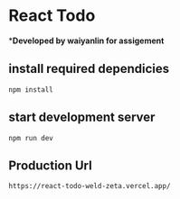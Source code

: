 # React Todo
***Developed by waiyanlin for assigement**

## install required dependicies
```
npm install
```

## start development server
```
npm run dev
```

## Production Url
```
https://react-todo-weld-zeta.vercel.app/
```